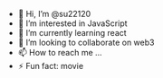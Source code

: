 - 👋 Hi, I’m @su22120
- 👀 I’m interested in JavaScript
- 🌱 I’m currently learning react
- 💞️ I’m looking to collaborate on web3
- 📫 How to reach me ...
- ⚡ Fun fact: movie

<!---
su22120/su22120 is a ✨ special ✨ repository because its `README.md` (this file) appears on your GitHub profile.
You can click the Preview link to take a look at your changes.
--->
